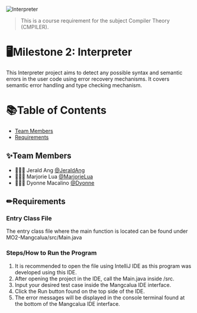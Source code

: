 ![Interpreter](https://cdn.discordapp.com/attachments/767579668475412490/805797203875987496/readme_header_interpreter.jpg)
> This is a course requirement for the subject Compiler Theory (CMPILER). 

# 🖥Milestone 2: Interpreter
This Interpreter project aims to detect any possible syntax and semantic errors in the user code using error recovery mechanisms. It covers semantic error handling and type checking mechanism.

# 📚Table of Contents
* [Team Members](#team-members)
* [Requirements](#requirements)

## ✨Team Members
<a name="team-members"></a>
* 👨🏻‍🎓 Jerald Ang [@JeraldAng](https://github.com/JeraldAng)
* 👩🏻‍🎓 Marjorie Lua [@MarjorieLua](https://github.com/MarjorieLua)
* 👩🏻‍🎓 Dyonne Macalino [@Dyonne](https://github.com/dyonne-mio)

## ✏Requirements
<a name="requirements"></a>

### Entry Class File
The entry class file where the main function is located can be found under MO2-Mangcalua/src/Main.java

### Steps/How to Run the Program
1. It is recommended to open the file using IntelliJ IDE as this program was developed using this IDE. 
2. After opening the project in the IDE, call the Main.java inside /src.
3. Input your desired test case inside the Mangcalua IDE interface. 
4. Click the Run button found on the top side of the IDE. 
5. The error messages will be displayed in the console terminal found at the bottom of the Mangcalua IDE interface. 